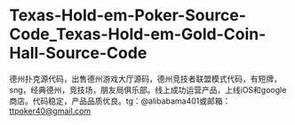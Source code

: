 # Texas-Hold-em-Poker-Source-Code_Texas-Hold-em-Gold-Coin-Hall-Source-Code
德州扑克源代码，出售德州游戏大厅源码，德州竞技者联盟模式代码，有短牌，sng，经典德州，竞技场，朋友局俱乐部。线上成功运营产品，上线iOS和google商店。代码稳定，产品品质优良。tg：@alibabama401或邮箱：ttpoker40@gmail.com
